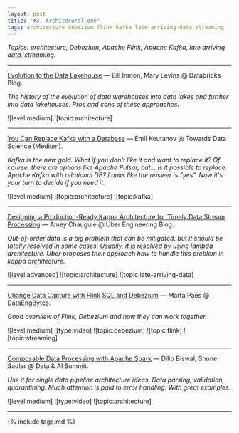 ```yaml
---
layout: post
title: "#3. Architecural one"
tags: architecture debezium flink kafka late-arriving-data streaming
---
```


*Topics: architecture, Debezium, Apache Flink, Apache Kafka, late arriving data, streaming.*

<!--cut-->

---

[Evolution to the Data Lakehouse](https://databricks.com/blog/2021/05/19/evolution-to-the-data-lakehouse.html) — Bill Inmon, Mary Levins @ Databricks Blog.

*The history of the evolution of data warehouses into data lakes and further into data lakehouses. Pros and cons of these approaches.*

![level:medium] ![topic:architecture]

---

[You Can Replace Kafka with a Database](https://towardsdatascience.com/you-can-replace-kafka-with-a-database-39e13b610b63) — Emil Koutanov @ Towards Data Science (Medium).

*Kafka is the new gold. What if you don't like it and want to replace it? Of course, there are options like Apache Pulsar, but… is it possible to replace Apache Kafka with relational DB? Looks like the answer is "yes". Now it's your turn to decide if you need it.*

![level:medium] ![topic:architecture] ![topic:kafka]

---

[Designing a Production-Ready Kappa Architecture for Timely Data Stream Processing](https://eng.uber.com/kappa-architecture-data-stream-processing/) — Amey Chaugule @ Uber Engineering Blog.

*Out-of-order data is a big problem that can be mitigated, but it should be totally resolved in some cases. Usually, it is resolved by using lambda architecture. Uber proposes their approach how to handle this problem in kappa architecture.*

![level:advanced] ![topic:architecture] ![topic:late-arriving-data]

---

[Change Data Capture with Flink SQL and Debezium](https://noti.st/morsapaes/liQzgs/change-data-capture-with-flink-sql-and-debezium#sEX2KHv) — Marta Paes @ DataEngBytes.

*Good overview of Flink, Debezium and how they can work together.*

![level:medium] ![type:video] ![topic:debezium] ![topic:flink] ![topic:streaming]

---

[Composable Data Processing with Apache Spark](https://databricks.com/session_na20/composable-data-processing-with-apache-spark) — Dilip Biswal, Shone Sadler @ Data & AI Summit.

*Use it for single data pipeline architecture ideas. Data parsing, validation, quarantining. Much attention is paid to error handling. With great examples.*

![level:medium] ![type:video] ![topic:architecture]

---

{% include tags.md %}

